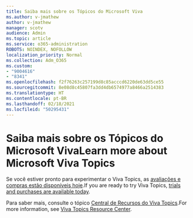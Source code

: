 ```yaml
---
title: Saiba mais sobre os Tópicos do Microsoft Viva
ms.author: v-jmathew
author: v-jmathew
manager: scotv
audience: Admin
ms.topic: article
ms.service: o365-administration
ROBOTS: NOINDEX, NOFOLLOW
localization_priority: Normal
ms.collection: Adm_O365
ms.custom:
- "9004616"
- "8341"
ms.openlocfilehash: f2f76263c257199d8c85acccd6220de63dd5ce55
ms.sourcegitcommit: 8e08d8c45807fa3dd4db6574977a8466a2514383
ms.translationtype: HT
ms.contentlocale: pt-BR
ms.lasthandoff: 02/18/2021
ms.locfileid: "50295431"
---
```

# <a name="learn-more-about-microsoft-viva-topics"></a><span data-ttu-id="cd954-102">Saiba mais sobre os Tópicos do Microsoft Viva</span><span class="sxs-lookup"><span data-stu-id="cd954-102">Learn more about Microsoft Viva Topics</span></span>

<span data-ttu-id="cd954-103">Se você estiver pronto para experimentar o Viva Topics, as [avaliações e compras estão disponíveis hoje](https://aka.ms/BuyVivaTopics).</span><span class="sxs-lookup"><span data-stu-id="cd954-103">If you are ready to try Viva Topics, [trials and purchases are available today](https://aka.ms/BuyVivaTopics).</span></span>

<span data-ttu-id="cd954-104">Para saber mais, consulte o tópico [Central de Recursos do Viva Topics](https://aka.ms/viva/topics/resources).</span><span class="sxs-lookup"><span data-stu-id="cd954-104">For more information, see [Viva Topics Resource Center](https://aka.ms/viva/topics/resources).</span></span>
